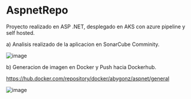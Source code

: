 # AspnetRepo

Proyecto realizado en ASP .NET, desplegado en AKS con azure pipeline y self hosted.


a) Analisis realizado de la aplicacion en SonarCube Comminity.

![image](https://user-images.githubusercontent.com/107892298/233513651-70f292b9-1a2a-472d-a82c-a7930af73320.png)

b) Generacion de imagen en Docker y Push hacia Dockerhub.

https://hub.docker.com/repository/docker/abygonz/aspnet/general


![image](https://user-images.githubusercontent.com/107892298/233512380-63bdfaa6-2236-4631-abc9-d80aa28b97dd.png)
